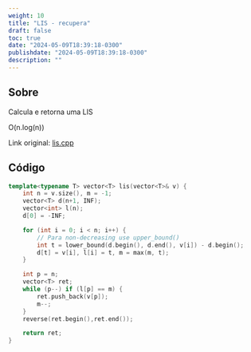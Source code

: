 ```yaml
---
weight: 10
title: "LIS - recupera"
draft: false
toc: true
date: "2024-05-09T18:39:18-0300"
publishdate: "2024-05-09T18:39:18-0300"
description: ""
---
```


## Sobre
 Calcula e retorna uma LIS



 O(n.log(n))



Link original: [lis.cpp](https://github.com/brunomaletta/Biblioteca/tree/master/Codigo/Problemas/lis.cpp)

## Código
```cpp
template<typename T> vector<T> lis(vector<T>& v) {
	int n = v.size(), m = -1;
	vector<T> d(n+1, INF);
	vector<int> l(n);
	d[0] = -INF;

	for (int i = 0; i < n; i++) {
		// Para non-decreasing use upper_bound()
		int t = lower_bound(d.begin(), d.end(), v[i]) - d.begin();
		d[t] = v[i], l[i] = t, m = max(m, t);
	}

	int p = n;
	vector<T> ret;
	while (p--) if (l[p] == m) {
		ret.push_back(v[p]);
		m--;
	}
	reverse(ret.begin(),ret.end());

	return ret;
}
```
